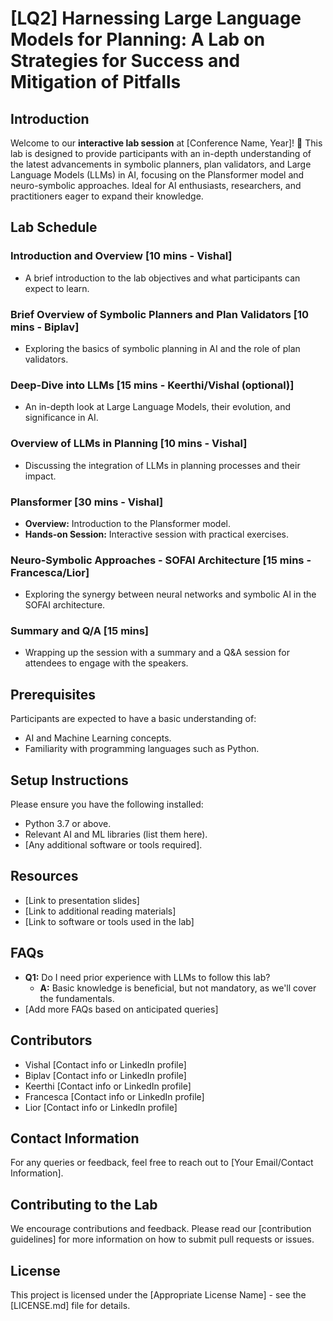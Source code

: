 
#  [LQ2] Harnessing Large Language Models for Planning: A Lab on Strategies for Success and Mitigation of Pitfalls

##  Introduction
Welcome to our **interactive lab session** at [Conference Name, Year]! 🎉 This lab is designed to provide participants with an in-depth understanding of the latest advancements in symbolic planners, plan validators, and Large Language Models (LLMs) in AI, focusing on the Plansformer model and neuro-symbolic approaches. Ideal for AI enthusiasts, researchers, and practitioners eager to expand their knowledge.

##  Lab Schedule

###  Introduction and Overview [10 mins - Vishal]
- A brief introduction to the lab objectives and what participants can expect to learn.

###  Brief Overview of Symbolic Planners and Plan Validators [10 mins - Biplav]
- Exploring the basics of symbolic planning in AI and the role of plan validators.

###  Deep-Dive into LLMs [15 mins - Keerthi/Vishal (optional)]
- An in-depth look at Large Language Models, their evolution, and significance in AI.

###  Overview of LLMs in Planning [10 mins - Vishal]
- Discussing the integration of LLMs in planning processes and their impact.

###  Plansformer [30 mins - Vishal]
- **Overview:** Introduction to the Plansformer model.
- **Hands-on Session:** Interactive session with practical exercises.

###  Neuro-Symbolic Approaches - SOFAI Architecture [15 mins - Francesca/Lior]
- Exploring the synergy between neural networks and symbolic AI in the SOFAI architecture.

###  Summary and Q/A [15 mins]
- Wrapping up the session with a summary and a Q&A session for attendees to engage with the speakers.

##  Prerequisites
Participants are expected to have a basic understanding of:
- AI and Machine Learning concepts.
- Familiarity with programming languages such as Python.

##  Setup Instructions
Please ensure you have the following installed:
- Python 3.7 or above.
- Relevant AI and ML libraries (list them here).
- [Any additional software or tools required].

##  Resources
- [Link to presentation slides]
- [Link to additional reading materials]
- [Link to software or tools used in the lab]

##  FAQs
- **Q1:** Do I need prior experience with LLMs to follow this lab?
  - **A:** Basic knowledge is beneficial, but not mandatory, as we'll cover the fundamentals.
- [Add more FAQs based on anticipated queries]

##  Contributors
- Vishal [Contact info or LinkedIn profile]
- Biplav [Contact info or LinkedIn profile]
- Keerthi [Contact info or LinkedIn profile]
- Francesca [Contact info or LinkedIn profile]
- Lior [Contact info or LinkedIn profile]

##  Contact Information
For any queries or feedback, feel free to reach out to [Your Email/Contact Information].

##  Contributing to the Lab
We encourage contributions and feedback. Please read our [contribution guidelines] for more information on how to submit pull requests or issues.

##  License
This project is licensed under the [Appropriate License Name] - see the [LICENSE.md] file for details.
